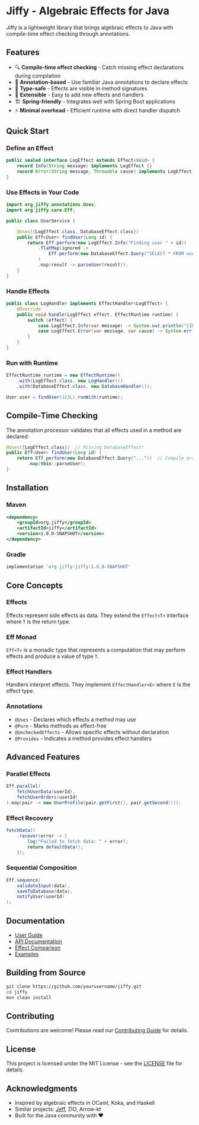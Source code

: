 # Jiffy - Algebraic Effects for Java

Jiffy is a lightweight library that brings algebraic effects to Java with compile-time effect checking through annotations.

## Features

- 🔍 **Compile-time effect checking** - Catch missing effect declarations during compilation
- 📝 **Annotation-based** - Use familiar Java annotations to declare effects
- 🎯 **Type-safe** - Effects are visible in method signatures
- 🔧 **Extensible** - Easy to add new effects and handlers
- 🏗️ **Spring-friendly** - Integrates well with Spring Boot applications
- ⚡ **Minimal overhead** - Efficient runtime with direct handler dispatch

## Quick Start

### Define an Effect

```java
public sealed interface LogEffect extends Effect<Void> {
    record Info(String message) implements LogEffect {}
    record Error(String message, Throwable cause) implements LogEffect {}
}
```

### Use Effects in Your Code

```java
import org.jiffy.annotations.Uses;
import org.jiffy.core.Eff;

public class UserService {

    @Uses({LogEffect.class, DatabaseEffect.class})
    public Eff<User> findUser(Long id) {
        return Eff.perform(new LogEffect.Info("Finding user " + id))
            .flatMap(ignored ->
                Eff.perform(new DatabaseEffect.Query("SELECT * FROM users WHERE id = " + id))
            )
            .map(result -> parseUser(result));
    }
}
```

### Handle Effects

```java
public class LogHandler implements EffectHandler<LogEffect> {
    @Override
    public void handle(LogEffect effect, EffectRuntime runtime) {
        switch (effect) {
            case LogEffect.Info(var message) -> System.out.println("[INFO] " + message);
            case LogEffect.Error(var message, var cause) -> System.err.println("[ERROR] " + message);
        }
    }
}
```

### Run with Runtime

```java
EffectRuntime runtime = new EffectRuntime()
    .with(LogEffect.class, new LogHandler())
    .with(DatabaseEffect.class, new DatabaseHandler());

User user = findUser(123L).runWith(runtime);
```

## Compile-Time Checking

The annotation processor validates that all effects used in a method are declared:

```java
@Uses({LogEffect.class})  // Missing DatabaseEffect!
public Eff<User> findUser(Long id) {
    return Eff.perform(new DatabaseEffect.Query("..."))  // Compile error!
        .map(this::parseUser);
}
```

## Installation

### Maven

```xml
<dependency>
    <groupId>org.jiffy</groupId>
    <artifactId>jiffy</artifactId>
    <version>1.0.0-SNAPSHOT</version>
</dependency>
```

### Gradle

```gradle
implementation 'org.jiffy:jiffy:1.0.0-SNAPSHOT'
```

## Core Concepts

### Effects
Effects represent side effects as data. They extend the `Effect<T>` interface where `T` is the return type.

### Eff Monad
`Eff<T>` is a monadic type that represents a computation that may perform effects and produce a value of type `T`.

### Effect Handlers
Handlers interpret effects. They implement `EffectHandler<E>` where `E` is the effect type.

### Annotations
- `@Uses` - Declares which effects a method may use
- `@Pure` - Marks methods as effect-free
- `@UncheckedEffects` - Allows specific effects without declaration
- `@Provides` - Indicates a method provides effect handlers

## Advanced Features

### Parallel Effects
```java
Eff.parallel(
    fetchUserData(userId),
    fetchUserOrders(userId)
).map(pair -> new UserProfile(pair.getFirst(), pair.getSecond()));
```

### Effect Recovery
```java
fetchData()
    .recover(error -> {
        log("Failed to fetch data: " + error);
        return defaultData();
    });
```

### Sequential Composition
```java
Eff.sequence(
    validateInput(data),
    saveToDatabase(data),
    notifyUser(userId)
);
```

## Documentation

- [User Guide](docs/USER_GUIDE.md)
- [API Documentation](docs/API.md)
- [Effect Comparison](docs/EFFECT_COMPARISON.md)
- [Examples](examples/)

## Building from Source

```bash
git clone https://github.com/yourusername/jiffy.git
cd jiffy
mvn clean install
```

## Contributing

Contributions are welcome! Please read our [Contributing Guide](CONTRIBUTING.md) for details.

## License

This project is licensed under the MIT License - see the [LICENSE](LICENSE) file for details.

## Acknowledgments

- Inspired by algebraic effects in OCaml, Koka, and Haskell
- Similar projects: [Jeff](https://github.com/lpld/jeff), ZIO, Arrow-kt
- Built for the Java community with ❤️